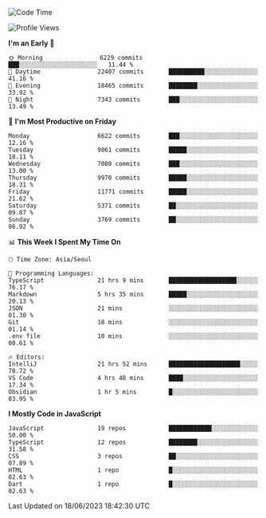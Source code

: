 <!--START_SECTION:waka-->
![Code Time](http://img.shields.io/badge/Code%20Time-5%2C039%20hrs%2048%20mins-blue)

![Profile Views](http://img.shields.io/badge/Profile%20Views-1-blue)

**I'm an Early 🐤** 

```text
🌞 Morning                6229 commits        ███░░░░░░░░░░░░░░░░░░░░░░   11.44 % 
🌆 Daytime                22407 commits       ██████████░░░░░░░░░░░░░░░   41.16 % 
🌃 Evening                18465 commits       ████████░░░░░░░░░░░░░░░░░   33.92 % 
🌙 Night                  7343 commits        ███░░░░░░░░░░░░░░░░░░░░░░   13.49 % 
```
📅 **I'm Most Productive on Friday** 

```text
Monday                   6622 commits        ███░░░░░░░░░░░░░░░░░░░░░░   12.16 % 
Tuesday                  9861 commits        █████░░░░░░░░░░░░░░░░░░░░   18.11 % 
Wednesday                7080 commits        ███░░░░░░░░░░░░░░░░░░░░░░   13.00 % 
Thursday                 9970 commits        █████░░░░░░░░░░░░░░░░░░░░   18.31 % 
Friday                   11771 commits       █████░░░░░░░░░░░░░░░░░░░░   21.62 % 
Saturday                 5371 commits        ██░░░░░░░░░░░░░░░░░░░░░░░   09.87 % 
Sunday                   3769 commits        ██░░░░░░░░░░░░░░░░░░░░░░░   06.92 % 
```


📊 **This Week I Spent My Time On** 

```text
🕑︎ Time Zone: Asia/Seoul

💬 Programming Languages: 
TypeScript               21 hrs 9 mins       ███████████████████░░░░░░   76.17 % 
Markdown                 5 hrs 35 mins       █████░░░░░░░░░░░░░░░░░░░░   20.13 % 
JSON                     21 mins             ░░░░░░░░░░░░░░░░░░░░░░░░░   01.30 % 
Git                      18 mins             ░░░░░░░░░░░░░░░░░░░░░░░░░   01.14 % 
.env file                10 mins             ░░░░░░░░░░░░░░░░░░░░░░░░░   00.61 % 

🔥 Editors: 
IntelliJ                 21 hrs 52 mins      ████████████████████░░░░░   78.72 % 
VS Code                  4 hrs 48 mins       ████░░░░░░░░░░░░░░░░░░░░░   17.34 % 
Obsidian                 1 hr 5 mins         █░░░░░░░░░░░░░░░░░░░░░░░░   03.95 % 
```

**I Mostly Code in JavaScript** 

```text
JavaScript               19 repos            ████████████░░░░░░░░░░░░░   50.00 % 
TypeScript               12 repos            ████████░░░░░░░░░░░░░░░░░   31.58 % 
CSS                      3 repos             ██░░░░░░░░░░░░░░░░░░░░░░░   07.89 % 
HTML                     1 repo              █░░░░░░░░░░░░░░░░░░░░░░░░   02.63 % 
Dart                     1 repo              █░░░░░░░░░░░░░░░░░░░░░░░░   02.63 % 
```




 Last Updated on 18/06/2023 18:42:30 UTC
<!--END_SECTION:waka-->
